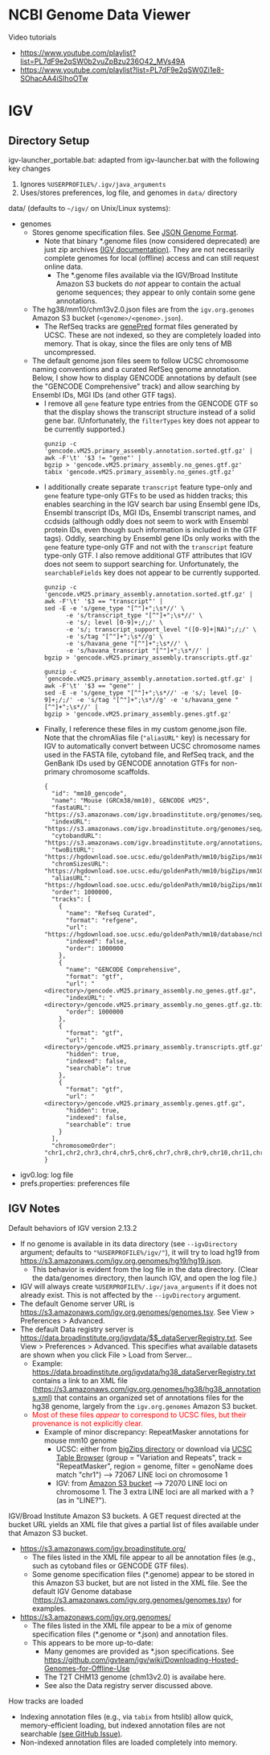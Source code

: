 # NCBI Genome Data Viewer

Video tutorials
- https://www.youtube.com/playlist?list=PL7dF9e2qSW0b2vuZpBzu236O42_MVs49A
- https://www.youtube.com/playlist?list=PL7dF9e2qSW0Zi1e8-SOhacAA4iSIhoOTw


# IGV

## Directory Setup

igv-launcher_portable.bat: adapted from igv-launcher.bat with the following key changes
  1. Ignores `%USERPROFILE%/.igv/java_arguments`
  2. Uses/stores preferences, log file, and genomes in `data/` directory

data/ (defaults to `~/igv/` on Unix/Linux systems):
- genomes
  - Stores genome specification files. See [JSON Genome Format](https://igv.org/doc/igvjs/#Reference-Genome/).
    - Note that binary \*.genome files (now considered deprecated) are just zip archives [(IGV documentation)](https://software.broadinstitute.org/software/igv/configuring_genome_server). They are not necessarily complete genomes for local (offline) access and can still request online data.
      - The \*.genome files available via the IGV/Broad Institute Amazon S3 buckets do *not* appear to contain the actual genome sequences; they appear to only contain some gene annotations.
  - The hg38/mm10/chm13v2.0.json files are from the `igv.org.genomes` Amazon S3 bucket (`<genome>/<genome>.json`).
    - The RefSeq tracks are [genePred](https://genome.ucsc.edu/FAQ/FAQformat.html#format9) format files generated by UCSC. These are not indexed, so they are completely loaded into memory. That is okay, since the files are only tens of MB uncompressed.
  - The default genome.json files seem to follow UCSC chromosome naming conventions and a curated RefSeq genome annotation. Below, I show how to display GENCODE annotations by default (see the "GENCODE Comprehensive" track) and allow searching by Ensembl IDs, MGI IDs (and other GTF tags).
    - I remove all `gene` feature type entries from the GENCODE GTF so that the display shows the transcript structure instead of a solid gene bar. (Unfortunately, the `filterTypes` key does not appear to be currently supported.)
      ```
      gunzip -c 'gencode.vM25.primary_assembly.annotation.sorted.gtf.gz' |
      awk -F'\t' '$3 != "gene"' |
      bgzip > 'gencode.vM25.primary_assembly.no_genes.gtf.gz'
      tabix 'gencode.vM25.primary_assembly.no_genes.gtf.gz'
      ```
    - I additionally create separate `transcript` feature type-only and `gene` feature type-only GTFs to be used as hidden tracks; this enables searching in the IGV search bar using Ensembl gene IDs, Ensembl transcript IDs, MGI IDs, Ensembl transcript names, and ccdsids (although oddly does not seem to work with Ensembl protein IDs, even though such information is included in the GTF tags). Oddly, searching by Ensembl gene IDs only works with the `gene` feature type-only GTF and not with the `transcript` feature type-only GTF. I also remove additional GTF attributes that IGV does not seem to support searching for. Unfortunately, the `searchableFields` key does not appear to be currently supported.
      ```
      gunzip -c 'gencode.vM25.primary_assembly.annotation.sorted.gtf.gz' |
      awk -F'\t' '$3 == "transcript"' |
      sed -E -e 's/gene_type "[^"]+";\s*//' \
            -e 's/transcript_type "[^"]+";\s*//' \
            -e 's/; level [0-9]+;/;/' \
            -e 's/; transcript_support_level "([0-9]+|NA)";/;/' \
            -e 's/tag "[^"]+";\s*//g' \
            -e 's/havana_gene "[^"]+";\s*//' \
            -e 's/havana_transcript "[^"]+";\s*//' |
      bgzip > 'gencode.vM25.primary_assembly.transcripts.gtf.gz'

      gunzip -c 'gencode.vM25.primary_assembly.annotation.sorted.gtf.gz' |
      awk -F'\t' '$3 == "gene"' |
      sed -E -e 's/gene_type "[^"]+";\s*//' -e 's/; level [0-9]+;/;/' -e 's/tag "[^"]+";\s*//g' -e 's/havana_gene "[^"]+";\s*//' |
      bgzip > 'gencode.vM25.primary_assembly.genes.gtf.gz'
      ```
    - Finally, I reference these files in my custom genome.json file. Note that the chromAlias file (`"aliasURL"` key) is necessary for IGV to automatically convert between UCSC chromosome names used in the FASTA file, cytoband file, and RefSeq track, and the GenBank IDs used by GENCODE annotation GTFs for non-primary chromosome scaffolds.
      ```
      {
        "id": "mm10_gencode",
        "name": "Mouse (GRCm38/mm10), GENCODE vM25",
        "fastaURL": "https://s3.amazonaws.com/igv.broadinstitute.org/genomes/seq/mm10/mm10.fa",
        "indexURL": "https://s3.amazonaws.com/igv.broadinstitute.org/genomes/seq/mm10/mm10.fa.fai",
        "cytobandURL": "https://s3.amazonaws.com/igv.broadinstitute.org/annotations/mm10/cytoBandIdeo.txt.gz",
        "twoBitURL": "https://hgdownload.soe.ucsc.edu/goldenPath/mm10/bigZips/mm10.2bit",
        "chromSizesURL": "https://hgdownload.soe.ucsc.edu/goldenPath/mm10/bigZips/mm10.chrom.sizes",
        "aliasURL": "https://hgdownload.soe.ucsc.edu/goldenPath/mm10/bigZips/mm10.chromAlias.txt",
        "order": 1000000,
        "tracks": [
          {
            "name": "Refseq Curated",
            "format": "refgene",
            "url": "https://hgdownload.soe.ucsc.edu/goldenPath/mm10/database/ncbiRefSeqCurated.txt.gz",
            "indexed": false,
            "order": 1000000
          },
          {
            "name": "GENCODE Comprehensive",
            "format": "gtf",
            "url": "<directory>/gencode.vM25.primary_assembly.no_genes.gtf.gz",
            "indexURL": "<directory>/gencode.vM25.primary_assembly.no_genes.gtf.gz.tbi",
            "order": 1000000
          },
          {
            "format": "gtf",
            "url": "<directory>/gencode.vM25.primary_assembly.transcripts.gtf.gz",
            "hidden": true,
            "indexed": false,
            "searchable": true
          },
          {
            "format": "gtf",
            "url": "<directory>/gencode.vM25.primary_assembly.genes.gtf.gz",
            "hidden": true,
            "indexed": false,
            "searchable": true
          }
        ],
        "chromosomeOrder": "chr1,chr2,chr3,chr4,chr5,chr6,chr7,chr8,chr9,chr10,chr11,chr12,chr13,chr14,chr15,chr16,chr17,chr18,chr19,chrX,chrY"
      }
      ```
- igv0.log: log file
- prefs.properties: preferences file

## IGV Notes

Default behaviors of IGV version 2.13.2
- If no genome is available in its data directory (see `--igvDirectory` argument; defaults to `"%USERPROFILE%/igv/"`), it will try to load hg19 from https://s3.amazonaws.com/igv.org.genomes/hg19/hg19.json.
  - This behavior is evident from the log file in the data directory. (Clear the data/genomes directory, then launch IGV, and open the log file.)
- IGV will always create `%USERPROFILE%/.igv/java_arguments` if it does not already exist. This is not affected by the `--igvDirectory` argument.
- The default Genome server URL is https://s3.amazonaws.com/igv.org.genomes/genomes.tsv. See View > Preferences > Advanced.
- The default Data registry server is https://data.broadinstitute.org/igvdata/$$_dataServerRegistry.txt. See View > Preferences > Advanced. This specifies what available datasets are shown when you click File > Load from Server...
  - Example: https://data.broadinstitute.org/igvdata/hg38_dataServerRegistry.txt contains a link to an XML file (https://s3.amazonaws.com/igv.org.genomes/hg38/hg38_annotations.xml) that contains an organized set of annotations files for the hg38 genome, largely from the `igv.org.genomes` Amazon S3 bucket.
  - <span style="color: red">Most of these files *appear* to correspond to UCSC files, but their provenance is not explicitly clear.</span>
    - Example of minor discrepancy: RepeatMasker annotations for mouse mm10 genome
      - UCSC: either from [bigZips directory](https://hgdownload.soe.ucsc.edu/goldenPath/mm10/bigZips/latest/mm10.chromOut.tar.gz) or download via [UCSC Table Browser](http://genome.ucsc.edu/cgi-bin/hgTables) (group = "Variation and Repeats", track = "RepeatMasker", region = genome, filter = genoName does match "chr1") --> 72067 LINE loci on chromosome 1
      - IGV: from [Amazon S3 bucket](https://s3.amazonaws.com/igv.org.genomes/mm10/rmsk/mm10_rmsk_LINE.bed.gz) --> 72070 LINE loci on chromosome 1. The 3 extra LINE loci are all marked with a ? (as in "LINE?").

IGV/Broad Institute Amazon S3 buckets. A GET request directed at the bucket URL yields an XML file that gives a partial list of files available under that Amazon S3 bucket.
- https://s3.amazonaws.com/igv.broadinstitute.org/
  - The files listed in the XML file appear to all be annotation files
    (e.g., such as cytoband files or GENCODE GTF files).
  - Some genome specification files (\*.genome) appear to be stored in this Amazon S3 bucket, but are not listed in the XML file. See the default IGV Genome database (https://s3.amazonaws.com/igv.org.genomes/genomes.tsv) for examples.
- https://s3.amazonaws.com/igv.org.genomes/
  - The files listed in the XML file appear to be a mix of genome specification files (\*.genome or \*.json) and annotation files.
  - This appears to be more up-to-date:
    - Many genomes are provided as \*.json specifications. See https://github.com/igvteam/igv/wiki/Downloading-Hosted-Genomes-for-Offline-Use
    - The T2T CHM13 genome (chm13v2.0) is availabe here.
    - See also the Data registry server discussed above.

How tracks are loaded
- Indexing annotation files (e.g., via `tabix` from htslib) allow quick, memory-efficient loading, but indexed annotation files are not searchable [(see GitHub Issue)](https://github.com/igvteam/igv/issues/244).
- Non-indexed annotation files are loaded completely into memory.

